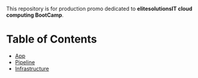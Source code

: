 This repository is for production promo dedicated to **elitesolutionsIT cloud computing BootCamp**.

# Table of Contents
* [App](#App)
* [Pipeline](#Pipeline)
* [Infrastructure](#Infrastructure)